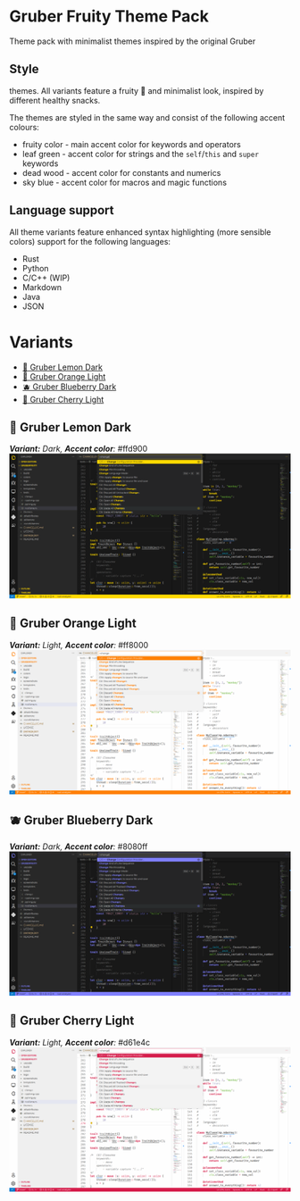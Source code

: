 # **Gruber Fruity Theme Pack**
Theme pack with minimalist themes inspired by the original Gruber

## Style
themes. All variants feature a fruity 🫠 and minimalist look, inspired by different healthy snacks.

The themes are styled in the same way and consist of the following
accent colours:
- fruity color - main accent color for keywords and operators
- leaf green - accent color for strings and the `self`/`this` and `super` keywords
- dead wood - accent color for constants and numerics
- sky blue - accent color for macros and magic functions

## Language support
All theme variants feature enhanced syntax highlighting (more sensible colors) support for the following languages:
- Rust
- Python
- C/C++ (WIP)
- Markdown
- Java
- JSON

# Variants
- [🍋 Gruber Lemon Dark](#🍋-gruber-lemon-dark)
- [🍊 Gruber Orange Light](#🍊-gruber-orange-light)
- [🫐 Gruber Blueberry Dark](#🫐-gruber-blueberry-dark)
- [🍒 Gruber Cherry Light](#🍒-gruber-cherry-light)

## **🍋 Gruber Lemon Dark**
_**Variant:** Dark, **Accent color**:_ #ffd900
![](./screenshots/Lemon%20Dark.png)

## **🍊 Gruber Orange Light**
_**Variant:** Light, **Accent color**:_ #ff8000
![](./screenshots/Orange%20Light.png)

## **🫐 Gruber Blueberry Dark**
_**Variant:** Dark, **Accent color**:_ #8080ff
![](./screenshots/Blueberry%20Dark.png)

## **🍒 Gruber Cherry Light**
_**Variant:** Light, **Accent color**:_ #d61e4c
![](./screenshots/Cherry%20Light.png)